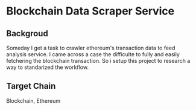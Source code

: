 Blockchain Data Scraper Service
================================

Backgroud
----------
Someday I get a task to crawler ethereum's transaction data to feed analysis
service. I came across a case the difficulte to fully and easily fetchering the
blockchain transaction. So i setup this project to research a way to
standarized the workflow.


Target Chain
------------------
Blockchain, Ethereum




